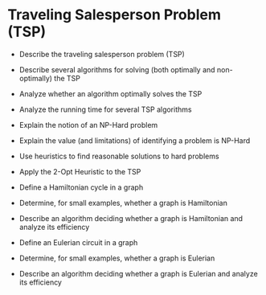 # Traveling Salesperson Problem (TSP)

-    Describe the traveling salesperson problem (TSP)

-    Describe several algorithms for solving (both optimally and non-optimally) the TSP

-    Analyze whether an algorithm optimally solves the TSP

-    Analyze the running time for several TSP algorithms

-    Explain the notion of an NP-Hard problem

-    Explain the value (and limitations) of identifying a problem is NP-Hard

-    Use heuristics to find reasonable solutions to hard problems 

-    Apply the 2-Opt Heuristic to the TSP 

-    Define a Hamiltonian cycle in a graph

-    Determine, for small examples, whether a graph is Hamiltonian

-    Describe an algorithm deciding whether a graph is Hamiltonian and analyze its efficiency

-    Define an Eulerian circuit in a graph

-    Determine, for small examples, whether a graph is Eulerian

-    Describe an algorithm deciding whether a graph is Eulerian and analyze its efficiency
